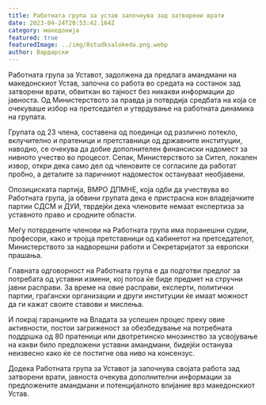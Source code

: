 ```yaml
---
title: Работната група за устав започнува зад затворени врати
date: 2023-04-24T20:53:42.164Z
category: македонија
featured: true
featuredImage: ../img/8studksalokeda.png.webp
author: Вардарски
---
```


Работната група за Уставот, задолжена да предлага амандмани на македонскиот Устав, започна со работа во средата на состанок зад затворени врати, обвиткан во тајност без никакви информации до јавноста. Од Министерството за правда ја потврдија средбата на која се очекуваше избор на претседател и утврдување на работната динамика на групата.

Групата од 23 члена, составена од поединци од различно потекло, вклучително и пратеници и претставници од државните институции, наводно, се очекува да добие дополнителен финансиски надомест за нивното учество во процесот. Сепак, Министерството за Сител, локален извор, откри дека само дел од членовите се согласиле да работат пробно, а деталите за паричниот надоместок остануваат необјавени.

Опозициската партија, ВМРО ДПМНЕ, која одби да учествува во Работната група, ја обвини групата дека е пристрасна кон владејачките партии СДСМ и ДУИ, тврдејќи дека членовите немаат експертиза за уставното право и сродните области.

Меѓу потврдените членови на Работната група има поранешни судии, професори, како и тројца претставници од кабинетот на претседателот, Министерството за надворешни работи и Секретаријатот за европски прашања.

Главната одговорност на Работната група е да подготви предлог за потребата од уставни измени, кој потоа ќе биде предмет на стручни јавни расправи. За време на овие расправи, експерти, политички партии, граѓански организации и други институции ќе имаат можност да ги кажат своите ставови и мислења.

И покрај гаранциите на Владата за успешен процес преку овие активности, постои загриженост за обезбедување на потребната поддршка од 80 пратеници или двотретинско мнозинство за усвојување на какви било предложени уставни амандмани, бидејќи останува неизвесно како ќе се постигне ова ниво на консензус.

Додека Работната група за Уставот ја започнува својата работа зад затворени врати, јавноста очекува дополнителни информации за предложените амандмани и потенцијалното влијание врз македонскиот Устав.
